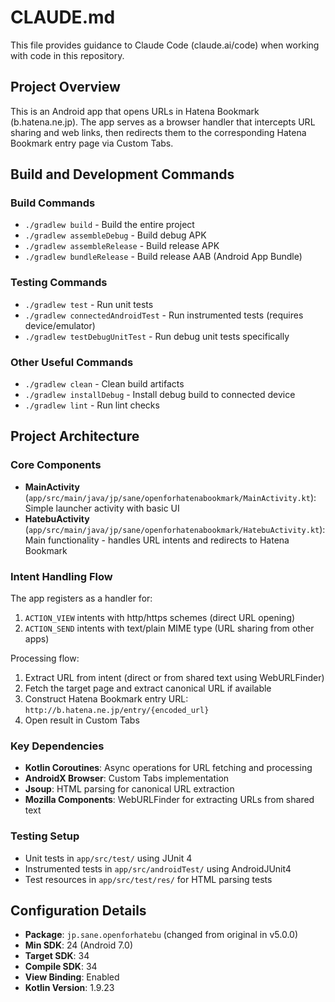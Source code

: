# CLAUDE.md

This file provides guidance to Claude Code (claude.ai/code) when working with code in this repository.

## Project Overview

This is an Android app that opens URLs in Hatena Bookmark (b.hatena.ne.jp). The app serves as a browser handler that intercepts URL sharing and web links, then redirects them to the corresponding Hatena Bookmark entry page via Custom Tabs.

## Build and Development Commands

### Build Commands
- `./gradlew build` - Build the entire project
- `./gradlew assembleDebug` - Build debug APK
- `./gradlew assembleRelease` - Build release APK
- `./gradlew bundleRelease` - Build release AAB (Android App Bundle)

### Testing Commands
- `./gradlew test` - Run unit tests
- `./gradlew connectedAndroidTest` - Run instrumented tests (requires device/emulator)
- `./gradlew testDebugUnitTest` - Run debug unit tests specifically

### Other Useful Commands
- `./gradlew clean` - Clean build artifacts
- `./gradlew installDebug` - Install debug build to connected device
- `./gradlew lint` - Run lint checks

## Project Architecture

### Core Components
- **MainActivity** (`app/src/main/java/jp/sane/openforhatenabookmark/MainActivity.kt`): Simple launcher activity with basic UI
- **HatebuActivity** (`app/src/main/java/jp/sane/openforhatenabookmark/HatebuActivity.kt`): Main functionality - handles URL intents and redirects to Hatena Bookmark

### Intent Handling Flow
The app registers as a handler for:
1. `ACTION_VIEW` intents with http/https schemes (direct URL opening)
2. `ACTION_SEND` intents with text/plain MIME type (URL sharing from other apps)

Processing flow:
1. Extract URL from intent (direct or from shared text using WebURLFinder)
2. Fetch the target page and extract canonical URL if available
3. Construct Hatena Bookmark entry URL: `http://b.hatena.ne.jp/entry/{encoded_url}`
4. Open result in Custom Tabs

### Key Dependencies
- **Kotlin Coroutines**: Async operations for URL fetching and processing
- **AndroidX Browser**: Custom Tabs implementation
- **Jsoup**: HTML parsing for canonical URL extraction
- **Mozilla Components**: WebURLFinder for extracting URLs from shared text

### Testing Setup
- Unit tests in `app/src/test/` using JUnit 4
- Instrumented tests in `app/src/androidTest/` using AndroidJUnit4
- Test resources in `app/src/test/res/` for HTML parsing tests

## Configuration Details

- **Package**: `jp.sane.openforhatebu` (changed from original in v5.0.0)
- **Min SDK**: 24 (Android 7.0)
- **Target SDK**: 34
- **Compile SDK**: 34
- **View Binding**: Enabled
- **Kotlin Version**: 1.9.23